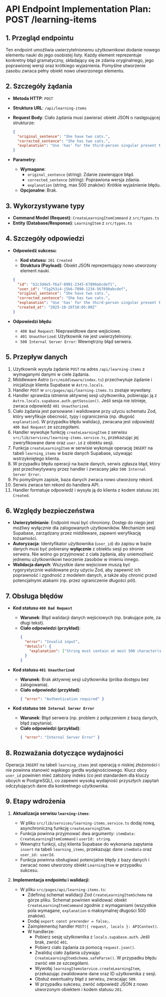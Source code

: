 # API Endpoint Implementation Plan: POST /learning-items

## 1. Przegląd endpointu

Ten endpoint umożliwia uwierzytelnionemu użytkownikowi dodanie nowego elementu nauki do jego osobistej listy. Każdy element reprezentuje konkretny błąd gramatyczny, składający się ze zdania oryginalnego, jego poprawionej wersji oraz krótkiego wyjaśnienia. Pomyślne utworzenie zasobu zwraca pełny obiekt nowo utworzonego elementu.

## 2. Szczegóły żądania

- **Metoda HTTP**: `POST`
- **Struktura URL**: `/api/learning-items`
- **Request Body**: Ciało żądania musi zawierać obiekt JSON o następującej strukturze:

  ```json
  {
    "original_sentence": "She have two cats.",
    "corrected_sentence": "She has two cats.",
    "explanation": "Use 'has' for the third-person singular present tense."
  }
  ```

- **Parametry**:
  - **Wymagane**:
    - `original_sentence` (string): Zdanie zawierające błąd.
    - `corrected_sentence` (string): Poprawiona wersja zdania.
    - `explanation` (string, max 500 znaków): Krótkie wyjaśnienie błędu.
  - **Opcjonalne**: Brak.

## 3. Wykorzystywane typy

- **Command Model (Request)**: `CreateLearningItemCommand` z `src/types.ts`
- **Entity (Database/Response)**: `LearningItem` z `src/types.ts`

## 4. Szczegóły odpowiedzi

- **Odpowiedź sukcesu**:
  - **Kod statusu**: `201 Created`
  - **Struktura (Payload)**: Obiekt JSON reprezentujący nowo utworzony element nauki.

  ```json
  {
    "id": "b2c3d4e5-f6a7-8901-2345-67890abcdef1",
    "user_id": "f1g2h3i4-j5k6-7890-1234-567890abcdef",
    "original_sentence": "She have two cats.",
    "corrected_sentence": "She has two cats.",
    "explanation": "Use 'has' for the third-person singular present tense.",
    "created_at": "2025-10-26T10:05:00Z"
  }
  ```

- **Odpowiedzi błędu**:
  - `400 Bad Request`: Nieprawidłowe dane wejściowe.
  - `401 Unauthorized`: Użytkownik nie jest uwierzytelniony.
  - `500 Internal Server Error`: Wewnętrzny błąd serwera.

## 5. Przepływ danych

1.  Użytkownik wysyła żądanie `POST` na adres `/api/learning-items` z wymaganymi danymi w ciele żądania.
2.  Middleware Astro (`src/middleware/index.ts`) przechwytuje żądanie i inicjalizuje klienta Supabase w `Astro.locals`.
3.  Handler `POST` w `src/pages/api/learning-items.ts` zostaje wywołany.
4.  Handler sprawdza istnienie aktywnej sesji użytkownika, pobierając ją z `Astro.locals.supabase.auth.getSession()`. Jeśli sesja nie istnieje, zwraca odpowiedź `401 Unauthorized`.
5.  Ciało żądania jest parsowane i walidowane przy użyciu schematu Zod, który weryfikuje obecność, typy i ograniczenia (np. długość `explanation`). W przypadku błędu walidacji, zwracana jest odpowiedź `400 Bad Request` ze szczegółami.
6.  Handler wywołuje funkcję `createLearningItem` z serwisu `src/lib/services/learning-items.service.ts`, przekazując jej zweryfikowane dane oraz `user.id` z obiektu sesji.
7.  Funkcja `createLearningItem` w serwisie wykonuje operację `INSERT` na tabeli `learning_items` w bazie danych Supabase, używając wstrzykniętego klienta.
8.  W przypadku błędu operacji na bazie danych, serwis zgłasza błąd, który jest przechwytywany przez handler i zwracany jako `500 Internal Server Error`.
9.  Po pomyślnym zapisie, baza danych zwraca nowo utworzony rekord.
10. Serwis zwraca ten rekord do handlera API.
11. Handler formatuje odpowiedź i wysyła ją do klienta z kodem statusu `201 Created`.

## 6. Względy bezpieczeństwa

- **Uwierzytelnianie**: Endpoint musi być chroniony. Dostęp do niego jest możliwy wyłącznie dla zalogowanych użytkowników. Mechanizm sesji Supabase, zarządzany przez middleware, zapewni weryfikację tożsamości.
- **Autoryzacja**: Identyfikator użytkownika (`user_id`) do zapisu w bazie danych musi być pobierany **wyłącznie** z obiektu sesji po stronie serwera. Nie wolno go przyjmować z ciała żądania, aby uniemożliwić jednemu użytkownikowi tworzenie zasobów w imieniu innego.
- **Walidacja danych**: Wszystkie dane wejściowe muszą być rygorystycznie walidowane przy użyciu Zod, aby zapewnić ich poprawność i zgodność z modelem danych, a także aby chronić przed potencjalnymi atakami (np. przez ograniczenie długości pól).

## 7. Obsługa błędów

- **Kod statusu `400 Bad Request`**
  - **Warunek**: Błąd walidacji danych wejściowych (np. brakujące pole, za długi tekst).
  - **Ciało odpowiedzi (przykład)**:
    ```json
    {
      "error": "Invalid input",
      "details": {
        "explanation": ["String must contain at most 500 character(s)"]
      }
    }
    ```

- **Kod statusu `401 Unauthorized`**
  - **Warunek**: Brak aktywnej sesji użytkownika (próba dostępu bez zalogowania).
  - **Ciało odpowiedzi (przykład)**:
    ```json
    { "error": "Authentication required" }
    ```

- **Kod statusu `500 Internal Server Error`**
  - **Warunek**: Błąd serwera (np. problem z połączeniem z bazą danych, błąd zapytania).
  - **Ciało odpowiedzi (przykład)**:
    ```json
    { "error": "Internal Server Error" }
    ```

## 8. Rozważania dotyczące wydajności

Operacja `INSERT` na tabeli `learning_items` jest operacją o niskiej złożoności i nie powinna stanowić wąskiego gardła wydajnościowego. Klucz obcy `user_id` powinien mieć założony indeks (co jest standardem dla kluczy obcych w PostgreSQL), co zapewni wysoką wydajność przyszłych zapytań odczytujących dane dla konkretnego użytkownika.

## 9. Etapy wdrożenia

1.  **Aktualizacja serwisu `learning-items`**:
    - W pliku `src/lib/services/learning-items.service.ts` dodaj nową, asynchroniczną funkcję `createLearningItem`.
    - Funkcja powinna przyjmować dwa argumenty: `itemData: CreateLearningItemCommand` i `userId: string`.
    - Wewnątrz funkcji, użyj klienta Supabase do wykonania zapytania `insert` na tabeli `learning_items`, przekazując dane `itemData` oraz `user_id: userId`.
    - Funkcja powinna obsługiwać potencjalne błędy z bazy danych i zwracać nowo utworzony obiekt `LearningItem` w przypadku sukcesu.

2.  **Implementacja endpointu i walidacji**:
    - W pliku `src/pages/api/learning-items.ts`:
      - Zdefiniuj schemat walidacji Zod `CreateLearningItemSchema` na górze pliku. Schemat powinien walidować obiekt `CreateLearningItemCommand` zgodnie z wymaganiami (wszystkie pola wymagane, `explanation` o maksymalnej długości 500 znaków).
      - Dodaj `export const prerender = false;`.
      - Zaimplementuj handler `POST({ request, locals }: APIContext)`.
      - W handlerze:
        - Pobierz sesję użytkownika z `locals.supabase.auth`. Jeśli brak, zwróć `401`.
        - Pobierz ciało żądania za pomocą `request.json()`.
        - Zwaliduj ciało żądania używając `CreateLearningItemSchema.safeParse()`. W przypadku błędu zwróć `400` ze szczegółami.
        - Wywołaj `learningItemsService.createLearningItem`, przekazując zwalidowane dane oraz ID użytkownika z sesji.
        - Obsłuż ewentualny błąd z serwisu, zwracając `500`.
        - W przypadku sukcesu, zwróć odpowiedź JSON z nowo utworzonym obiektem i kodem statusu `201`.
